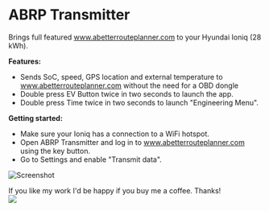 
# ABRP Transmitter
Brings full featured www.abetterrouteplanner.com to your Hyundai Ioniq (28 kWh). <br />

**Features:<br  />**
* Sends SoC, speed, GPS location and external temperature to www.abetterrouteplanner.com without the need for a OBD dongle<br  />
* Double press EV Button twice in two seconds to launch the app.<br  />
* Double press Time twice in two seconds to launch "Engineering Menu".<br  />

**Getting started:<br  />**
* Make sure your Ioniq has a connection to a WiFi hotspot.<br  />
* Open ABRP Transmitter and log in to www.abetterrouteplanner.com using the key button.<br />
* Go to Settings and enable "Transmit data".<br />

![Screenshot](doc/screenshot.png)

If you like my work I'd be happy if you buy me a coffee. Thanks!<br  />
[![](https://www.paypalobjects.com/en_US/i/btn/btn_donateCC_LG.gif)](https://www.paypal.com/cgi-bin/webscr?cmd=_s-xclick&hosted_button_id=RT8WTFDGMLFPG)
